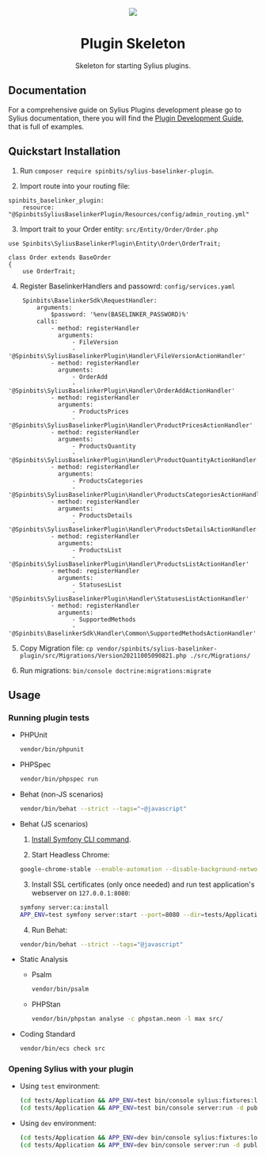 <p align="center">
    <a href="https://sylius.com" target="_blank">
        <img src="https://demo.sylius.com/assets/shop/img/logo.png" />
    </a>
</p>

<h1 align="center">Plugin Skeleton</h1>

<p align="center">Skeleton for starting Sylius plugins.</p>

## Documentation

For a comprehensive guide on Sylius Plugins development please go to Sylius documentation,
there you will find the <a href="https://docs.sylius.com/en/latest/plugin-development-guide/index.html">Plugin Development Guide</a>, that is full of examples.

## Quickstart Installation

1. Run `composer require spinbits/sylius-baselinker-plugin`.

2. Import route into your routing file:

```
spinbits_baselinker_plugin:
    resource: "@SpinbitsSyliusBaselinkerPlugin/Resources/config/admin_routing.yml"
```

3. Import trait to your Order entity: `src/Entity/Order/Order.php`
```
use Spinbits\SyliusBaselinkerPlugin\Entity\Order\OrderTrait;

class Order extends BaseOrder
{
    use OrderTrait;

```

4. Register BaselinkerHandlers and passowrd: `config/services.yaml`
```
    Spinbits\BaselinkerSdk\RequestHandler:
        arguments:
            $password: '%env(BASELINKER_PASSWORD)%'
        calls:
            - method: registerHandler
              arguments:
                  - FileVersion
                  - '@Spinbits\SyliusBaselinkerPlugin\Handler\FileVersionActionHandler'
            - method: registerHandler
              arguments:
                  - OrderAdd
                  - '@Spinbits\SyliusBaselinkerPlugin\Handler\OrderAddActionHandler'
            - method: registerHandler
              arguments:
                  - ProductsPrices
                  - '@Spinbits\SyliusBaselinkerPlugin\Handler\ProductPricesActionHandler'
            - method: registerHandler
              arguments:
                  - ProductsQuantity
                  - '@Spinbits\SyliusBaselinkerPlugin\Handler\ProductQuantityActionHandler'
            - method: registerHandler
              arguments:
                  - ProductsCategories
                  - '@Spinbits\SyliusBaselinkerPlugin\Handler\ProductsCategoriesActionHandler'
            - method: registerHandler
              arguments:
                  - ProductsDetails
                  - '@Spinbits\SyliusBaselinkerPlugin\Handler\ProductsDetailsActionHandler'
            - method: registerHandler
              arguments:
                  - ProductsList
                  - '@Spinbits\SyliusBaselinkerPlugin\Handler\ProductsListActionHandler'
            - method: registerHandler
              arguments:
                  - StatusesList
                  - '@Spinbits\SyliusBaselinkerPlugin\Handler\StatusesListActionHandler'
            - method: registerHandler
              arguments:
                  - SupportedMethods
                  - '@Spinbits\BaselinkerSdk\Handler\Common\SupportedMethodsActionHandler'

```

5. Copy Migration file:
`cp vendor/spinbits/sylius-baselinker-plugin/src/Migrations/Version20211005090821.php ./src/Migrations/`

6. Run migrations:
`bin/console doctrine:migrations:migrate`

## Usage

### Running plugin tests

  - PHPUnit

    ```bash
    vendor/bin/phpunit
    ```

  - PHPSpec

    ```bash
    vendor/bin/phpspec run
    ```

  - Behat (non-JS scenarios)

    ```bash
    vendor/bin/behat --strict --tags="~@javascript"
    ```

  - Behat (JS scenarios)
 
    1. [Install Symfony CLI command](https://symfony.com/download).
 
    2. Start Headless Chrome:
    
      ```bash
      google-chrome-stable --enable-automation --disable-background-networking --no-default-browser-check --no-first-run --disable-popup-blocking --disable-default-apps --allow-insecure-localhost --disable-translate --disable-extensions --no-sandbox --enable-features=Metal --headless --remote-debugging-port=9222 --window-size=2880,1800 --proxy-server='direct://' --proxy-bypass-list='*' http://127.0.0.1
      ```
    
    3. Install SSL certificates (only once needed) and run test application's webserver on `127.0.0.1:8080`:
    
      ```bash
      symfony server:ca:install
      APP_ENV=test symfony server:start --port=8080 --dir=tests/Application/public --daemon
      ```
    
    4. Run Behat:
    
      ```bash
      vendor/bin/behat --strict --tags="@javascript"
      ```
    
  - Static Analysis
  
    - Psalm
    
      ```bash
      vendor/bin/psalm
      ```
      
    - PHPStan
    
      ```bash
      vendor/bin/phpstan analyse -c phpstan.neon -l max src/  
      ```

  - Coding Standard
  
    ```bash
    vendor/bin/ecs check src
    ```

### Opening Sylius with your plugin

- Using `test` environment:

    ```bash
    (cd tests/Application && APP_ENV=test bin/console sylius:fixtures:load)
    (cd tests/Application && APP_ENV=test bin/console server:run -d public)
    ```
    
- Using `dev` environment:

    ```bash
    (cd tests/Application && APP_ENV=dev bin/console sylius:fixtures:load)
    (cd tests/Application && APP_ENV=dev bin/console server:run -d public)
    ```
